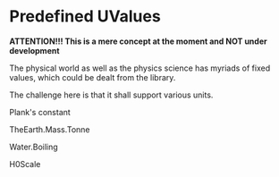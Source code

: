 # Predefined UValues

**ATTENTION!!! This is a mere concept at the moment and NOT under development**

The physical world as well as the physics science has myriads of fixed values, which could be dealt from the library.

The challenge here is that it shall support various units.

Plank's constant

TheEarth.Mass.Tonne


Water.Boiling

H0Scale